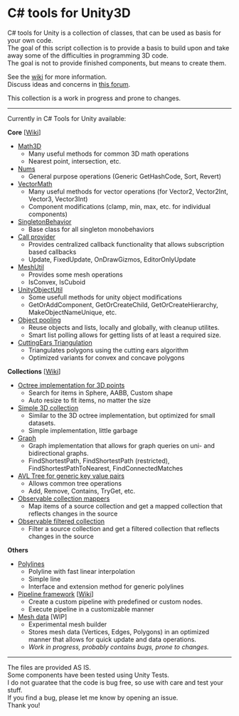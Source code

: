 # C# tools for Unity3D

C# tools for Unity is a collection of classes, that can be used as basis for your own code.  
The goal of this script collection is to provide a basis to build upon and take away some of the difficulties in programming 3D code.  
The goal is not to provide finished components, but means to create them.

See the [wiki](https://github.com/chillersanim/CSharp-Tools-for-Unity3D/wiki) for more information.  
Discuss ideas and concerns in [this forum](https://forum.unity.com/threads/open-source-c-library-for-unity-developers.731399/).

This collection is a work in progress and prone to changes.

----

Currently in C# Tools for Unity available:  

**Core** [[Wiki](https://github.com/chillersanim/CSharp-Tools-for-Unity3D/wiki/Core)] 
 - [Math3D](https://github.com/chillersanim/CSharp-Tools-for-Unity3D/blob/master/Core/Math3D.cs)
   - Many useful methods for common 3D math operations
   - Nearest point, intersection, etc.
 - [Nums](https://github.com/chillersanim/CSharp-Tools-for-Unity3D/blob/master/Core/Nums.cs)
   - General purpose operations (Generic GetHashCode, Sort, Revert)
 - [VectorMath](https://github.com/chillersanim/CSharp-Tools-for-Unity3D/blob/master/Core/VectorMath.cs)
   - Many useful methods for vector operations (for Vector2, Vector2Int, Vector3, Vector3Int)
   - Component modifications (clamp, min, max, etc. for individual components)
 - [SingletonBehavior](https://github.com/chillersanim/CSharp-Tools-for-Unity3D/blob/master/Core/SingletonBehaviour.cs)
   - Base class for all singleton monobehaviors
 - [Call provider](https://github.com/chillersanim/CSharp-Tools-for-Unity3D/blob/master/Core/CallProvider.cs)
   - Provides centralized callback functionality that allows subscription based callbacks
   - Update, FixedUpdate, OnDrawGizmos, EditorOnlyUpdate
 - [MeshUtil](https://github.com/chillersanim/CSharp-Tools-for-Unity3D/blob/master/Core/MeshUtil.cs)
   - Provides some mesh operations
   - IsConvex, IsCuboid
 - [UnityObjectUtil](https://github.com/chillersanim/CSharp-Tools-for-Unity3D/blob/master/Core/UnityObjectUtil.cs)
   - Some usefull methods for unity object modifications
   - GetOrAddComponent, GetOrCreateChild, GetOrCreateHierarchy, MakeObjectNameUnique, etc.
 - [Object pooling](https://github.com/chillersanim/CSharp-Tools-for-Unity3D/tree/master/Core/Pooling)  
   - Reuse objects and lists, locally and globally, with cleanup utilites.
   - Smart list polling allows for getting lists of at least a required size.
 - [CuttingEars Triangulation](https://github.com/chillersanim/CSharp-Tools-for-Unity3D/blob/master/Core/CuttingEar.cs)
   - Triangulates polygons using the cutting ears algorithm
   - Optimized variants for convex and concave polygons

**Collections** [[Wiki](https://github.com/chillersanim/CSharp-Tools-for-Unity3D/wiki/Collections)] 
 - [Octree implementation for 3D points](https://github.com/chillersanim/CSharp-Tools-for-Unity3D/blob/master/Collections/Spatial3DTree.cs)
   - Search for items in Sphere, AABB, Custom shape
   - Auto resize to fit items, no matter the size
 - [Simple 3D collection](https://github.com/chillersanim/CSharp-Tools-for-Unity3D/blob/master/Collections/Simple3DCollection.cs)
   - Similar to the 3D octree implementation, but optimized for small datasets.
   - Simple implementation, little garbage
 - [Graph](https://github.com/chillersanim/CSharp-Tools-for-Unity3D/blob/master/Collections/Graph.cs)
   - Graph implementation that allows for graph queries on uni- and bidirectional graphs.
   - FindShortestPath, FindShortestPath (restricted), FindShortestPathToNearest, FindConnectedMatches
 - [AVL Tree for generic key value pairs](https://github.com/chillersanim/CSharp-Tools-for-Unity3D/blob/master/Collections/AvlTree.cs)
   - Allows common tree operations
   - Add, Remove, Contains, TryGet, etc.
 - [Observable collection mappers](https://github.com/chillersanim/CSharp-Tools-for-Unity3D/blob/master/Collections/ObservableCollectionMapper.cs)
   - Map items of a source collection and get a mapped collection that reflects changes in the source
 - [Observable filtered collection](https://github.com/chillersanim/CSharp-Tools-for-Unity3D/blob/master/Collections/ObservableFilteredCollection.cs)
   - Filter a source collection and get a filtered collection that reflects changes in the source   

**Others**  
 - [Polylines](https://github.com/chillersanim/CSharp-Tools-for-Unity3D/tree/master/Core/Polyline)
   - Polyline with fast linear interpolation 
   - Simple line
   - Interface and extension method for generic polylines
 - [Pipeline framework](https://github.com/chillersanim/CSharp-Tools-for-Unity3D/tree/master/Pipeline) [[Wiki](https://github.com/chillersanim/CSharp-Tools-for-Unity3D/blob/master/Collections/Simple3DCollection.cs)]
   - Create a custom pipeline with predefined or custom nodes.
   - Execute pipeline in a customizable manner
 - [Mesh data](https://github.com/chillersanim/CSharp-Tools-for-Unity3D/blob/master/Modeling/MeshData.cs) [WIP]
   - Experimental mesh builder
   - Stores mesh data (Vertices, Edges, Polygons) in an optimized manner that allows for quick update and data operations.
   - *Work in progress, probably contains bugs, prone to changes.*
 
----

The files are provided AS IS.  
Some components have been tested using Unity Tests.  
I do not guaratee that the code is bug free, so use with care and test your stuff.  
If you find a bug, please let me know by opening an issue.  
Thank you!
